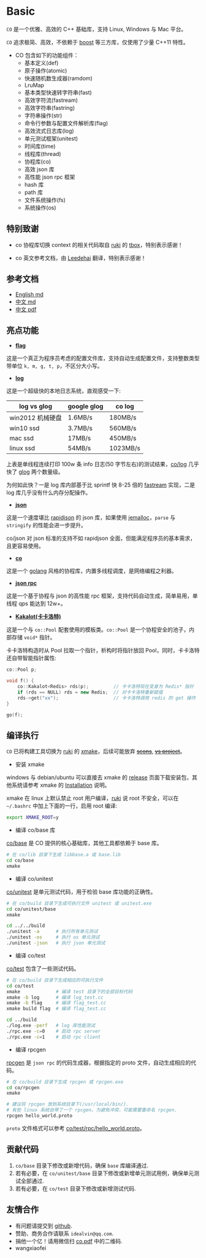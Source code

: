 # Basic

`CO` 是一个优雅、高效的 C++ 基础库，支持 Linux, Windows 与 Mac 平台。  

`CO` 追求极简、高效，不依赖于 [boost](https://www.boost.org/) 等三方库，仅使用了少量 C++11 特性。

- CO 包含如下的功能组件：
    - 基本定义(def)
    - 原子操作(atomic)
    - 快速随机数生成器(ramdom)
    - LruMap
    - 基本类型快速转字符串(fast)
    - 高效字符流(fastream)
    - 高效字符串(fastring)
    - 字符串操作(str)
    - 命令行参数与配置文件解析库(flag)
    - 高效流式日志库(log)
    - 单元测试框架(unitest)
    - 时间库(time)
    - 线程库(thread)
    - 协程库(co)
    - 高效 json 库
    - 高性能 json rpc 框架
    - hash 库
    - path 库
    - 文件系统操作(fs)
    - 系统操作(os)

## 特别致谢

- co 协程库切换 context 的相关代码取自 [ruki](https://github.com/waruqi) 的 [tbox](https://github.com/tboox/tbox)，特别表示感谢！

- co 英文参考文档，由 [Leedehai](https://github.com/Leedehai) 翻译，特别表示感谢！

## 参考文档

- [English md](https://github.com/idealvin/co/tree/master/docs/en)
- [中文 md](https://github.com/idealvin/co/tree/master/docs/cn)
- [中文 pdf](https://code.aliyun.com/idealvin/docs/blob/59670150eb60b1ce11361fb8b45ee68923b41e9f/pdf/co.pdf)

## 亮点功能

- **[flag](https://github.com/idealvin/co/blob/master/base/flag.h)**

这是一个真正为程序员考虑的配置文件库，支持自动生成配置文件，支持整数类型带单位 `k, m, g, t, p`，不区分大小写。

- **[log](https://github.com/idealvin/co/blob/master/base/log.h)**

这是一个超级快的本地日志系统，直观感受一下:  

| log vs glog | google glog | co log |
| ------ | ------ | ------ |
| win2012 机械硬盘 | 1.6MB/s | 180MB/s |
| win10 ssd | 3.7MB/s | 560MB/s |
| mac ssd | 17MB/s | 450MB/s |
| linux ssd | 54MB/s | 1023MB/s |

上表是单线程连续打印 100w 条 info 日志(50 字节左右)的测试结果，[co/log](https://github.com/idealvin/co/blob/master/base/log.h) 几乎快了 [glog](https://github.com/google/glog) 两个数量级。

为何如此快？一是 log 库内部基于比 sprintf 快 8-25 倍的 [fastream](https://github.com/idealvin/co/blob/master/base/fastream.h) 实现，二是 log 库几乎没有什么内存分配操作。

- **[json](https://github.com/idealvin/co/blob/master/base/json.h)**

这是一个速度堪比 [rapidjson](https://github.com/Tencent/rapidjson) 的 json 库，如果使用 [jemalloc](https://github.com/jemalloc/jemalloc)，`parse` 与 `stringify` 的性能会进一步提升。

co/json 对 json 标准的支持不如 rapidjson 全面，但能满足程序员的基本需求，且更容易使用。

- **[co](https://github.com/idealvin/co/tree/master/base/co)**

这是一个 [golang](https://github.com/golang/go) 风格的协程库，内置多线程调度，是网络编程之利器。

- **[json rpc](https://github.com/idealvin/co/blob/master/base/rpc.h)**

这是一个基于协程与 json 的高性能 rpc 框架，支持代码自动生成，简单易用，单线程 qps 能达到 12w+。

- **[Kakalot(卡卡洛特)](https://github.com/idealvin/co/blob/master/base/co/co.h)**

这是一个与 `co::Pool` 配套使用的模板类。`co::Pool` 是一个协程安全的池子，内部存储 `void*` 指针。

卡卡洛特构造时从 Pool 拉取一个指针，析构时将指针放回 Pool，同时，卡卡洛特还自带智能指针属性:

```cpp
co::Pool p;

void f() {
    co::Kakalot<Redis> rds(p);         // 卡卡洛特现在变身为 Redis* 指针
    if (rds == NULL) rds = new Redis;  // 对卡卡洛特重新赋值
    rds->get("xx");                    // 卡卡洛特调用 redis 的 get 操作
}

go(f);
```

## 编译执行

`CO` 已将构建工具切换为 [ruki](https://github.com/waruqi) 的 [xmake](https://github.com/xmake-io/xmake)，后续可能放弃 ~~[scons](https://scons.org/)~~, ~~[vs project](https://visualstudio.microsoft.com/)~~。

- 安装 xmake

windows 与 debian/ubuntu 可以直接去 xmake 的 [release](https://github.com/xmake-io/xmake/releases) 页面下载安装包，其他系统请参考 xmake 的 [Installation](https://xmake.io/#/guide/installation) 说明。

xmake 在 linux 上默认禁止 root 用户编译，[ruki](https://github.com/waruqi) 说 root 不安全，可以在 `~/.bashrc` 中加上下面的一行，启用 root 编译:
```sh
export XMAKE_ROOT=y
```

- 编译 co/base 库

[co/base](https://github.com/idealvin/co/tree/master/base) 是 CO 提供的核心基础库，其他工具都依赖于 base 库。

```sh
# 在 co/lib 目录下生成 libbase.a 或 base.lib
cd co/base
xmake
```

- 编译 co/unitest

[co/unitest](https://github.com/idealvin/co/tree/master/unitest/base) 是单元测试代码，用于检验 base 库功能的正确性。

```sh
# 在 co/build 目录下生成可执行文件 unitest 或 unitest.exe
cd co/unitest/base
xmake

cd ../../build
./unitest -a      # 执行所有单元测试
./unitest -os     # 执行 os 单元测试
./unitest -json   # 执行 json 单元测试
```

- 编译 co/test

[co/test](https://github.com/idealvin/co/tree/master/test) 包含了一些测试代码。

```sh
# 在 co/build 目录下生成相应的可执行文件
cd co/test
xmake             # 编译 test 目录下的全部目标代码
xmake -b log      # 编译 log_test.cc
xmake -b flag     # 编译 flag_test.cc
xmake build flag  # 编译 flag_test.cc

cd ../build
./log.exe -perf   # log 库性能测试
./rpc.exe -c=0    # 启动 rpc server
./rpc.exe -c=1    # 启动 rpc client
```

- 编译 rpcgen

[rpcgen](https://github.com/idealvin/co/tree/master/rpcgen) 是 `json rpc` 的代码生成器，根据指定的 proto 文件，自动生成相应的代码。

```sh
# 在 co/build 目录下生成 rpcgen 或 rpcgen.exe
cd co/rpcgen
xmake

# 建议将 rpcgen 放到系统目录下(/usr/local/bin/).
# 有些 linux 系统自带了一个 rpcgen，为避免冲突，可能需要重命名 rpcgen.
rpcgen hello_world.proto
```

`proto` 文件格式可以参考 [co/test/rpc/hello_world.proto](https://github.com/idealvin/co/blob/master/test/rpc/hello_world.proto)。


## 贡献代码

1. `co/base` 目录下修改或新增代码，确保 `base` 库编译通过.
2. 若有必要，在 `co/unitest/base` 目录下修改或新增单元测试用例，确保单元测试全部通过.
3. 若有必要，在 `co/test` 目录下修改或新增测试代码.


## 友情合作

- 有问题请提交到 [github](https://github.com/idealvin/co/).
- 赞助、商务合作请联系 `idealvin@qq.com`.
- 捐他一个亿！请用微信扫 [co.pdf](https://code.aliyun.com/idealvin/docs/blob/59670150eb60b1ce11361fb8b45ee68923b41e9f/pdf/co.pdf) 中的二维码.
- wangxiaofei
